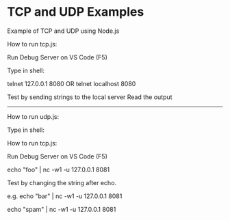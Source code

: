 # TCP and UDP Examples

Example of TCP and UDP using Node.js

How to run tcp.js:

Run Debug Server on VS Code (F5)

Type in shell:

telnet 127.0.0.1 8080
OR
telnet localhost 8080

Test by sending strings to the local server
Read the output

---------------------------------------
How to run udp.js:

Type in shell:

How to run tcp.js:

Run Debug Server on VS Code (F5)

echo "foo" | nc -w1 -u 127.0.0.1 8081

Test by changing the string after echo.

e.g.
echo "bar" | nc -w1 -u 127.0.0.1 8081

echo "spam" | nc -w1 -u 127.0.0.1 8081


